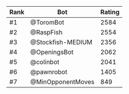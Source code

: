 Rank|Bot|Rating
---|---|---
#1|@ToromBot|2584
#2|@RaspFish|2554
#3|@Stockfish-MEDIUM|2356
#4|@OpeningsBot|2062
#5|@colinbot|2041
#6|@pawnrobot|1405
#7|@MinOpponentMoves|849

